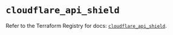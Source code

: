 # `cloudflare_api_shield`

Refer to the Terraform Registry for docs: [`cloudflare_api_shield`](https://registry.terraform.io/providers/cloudflare/cloudflare/5.1.0/docs/resources/api_shield).
